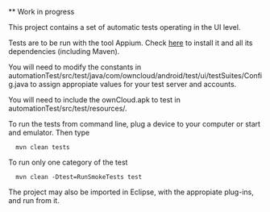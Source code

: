 ** Work in progress

This project contains a set of automatic tests operating in the UI level.

Tests are to be run with the tool Appium. Check [here][0] to install it and all its dependencies (including Maven).

You will need to modify the constants in automationTest/src/test/java/com/owncloud/android/test/ui/testSuites/Config.java to assign appropiate values for your test server and accounts.

You will need to include the ownCloud.apk to test in automationTest/src/test/resources/.

To run the tests from command line, plug a device to your computer or start and emulator. Then type 

      mvn clean tests

To run only one category of the test

      mvn clean -Dtest=RunSmokeTests test

The project may also be imported in Eclipse, with the appropiate plug-ins, and run from it.

[0]: http://appium.io/slate/en/master/?java#about-appium
